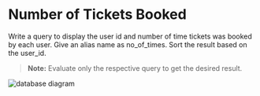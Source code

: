 # Number of Tickets Booked

Write a query to display the user id and number of time tickets was booked by each user. Give an alias name as no_of_times. Sort the result based on the user_id.

> **Note:**
> Evaluate only the respective query to get the desired result.

![database diagram](../../../database_4.jpg)
